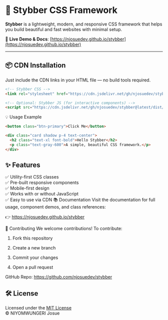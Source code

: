 # 🌟 Stybber CSS Framework

**Stybber** is a lightweight, modern, and responsive CSS framework that helps you build beautiful and fast websites with minimal setup.

🔗 **Live Demo & Docs**: [https://njosuedev.github.io/stybber](https://njosuedev.github.io/stybber)

---

## 📦 CDN Installation

Just include the CDN links in your HTML file — no build tools required.

```html
<!-- Stybber CSS -->
<link rel="stylesheet" href="https://cdn.jsdelivr.net/gh/njosuedev/stybber@latest/dist/stybber.main.css" />

<!-- Optional: Stybber JS (for interactive components) -->
<script src="https://cdn.jsdelivr.net/gh/njosuedev/stybber@latest/dist/stybber.main.js"></script>

```
💡 Usage Example
```html
<button class="btn-primary">Click Me</button>

<div class="card shadow p-4 text-center">
  <h2 class="text-xl font-bold">Hello Stybber</h2>
  <p class="text-gray-600">A simple, beautiful CSS framework.</p>
</div>
```
## ✨ Features

✅ Utility-first CSS classes  
✅ Pre-built responsive components  
✅ Mobile-first design  
✅ Works with or without JavaScript  
✅ Easy to use via CDN
📚 Documentation
Visit the documentation for full usage, component demos, and class references:

👉 https://njosuedev.github.io/stybber

🤝 Contributing
We welcome contributions!
To contribute:

1. Fork this repository

2. Create a new branch

3. Commit your changes

4. Open a pull request

GitHub Repo: https://github.com/njosuedev/stybber

## 🛠 License

Licensed under the [MIT License](LICENSE)  
© NIYOMWUNGERI Josue
